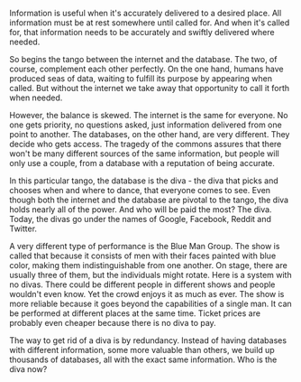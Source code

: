 Information is useful when it's accurately delivered to a desired place. All information must be at rest somewhere until called for. And when it's called for, that information needs to be accurately and swiftly delivered where needed.

So begins the tango between the internet and the database. The two, of course, complement each other perfectly. On the one hand, humans have produced seas of data, waiting to fulfill its purpose by appearing when called. But without the internet we take away that opportunity to call it forth when needed.

However, the balance is skewed. The internet is the same for everyone. No one gets priority, no questions asked, just information delivered from one point to another. The databases, on the other hand, are very different. They decide who gets access. The tragedy of the commons assures that there won't be many different sources of the same information, but people will only use a couple, from a database with a reputation of being accurate.

In this particular tango, the database is the diva - the diva that picks and chooses when and where to dance, that everyone comes to see. Even though both the internet and the database are pivotal to the tango, the diva holds nearly all of the power. And who will be paid the most? The diva. Today, the divas go under the names of Google, Facebook, Reddit and Twitter.

A very different type of performance is the Blue Man Group. The show is called that because it consists of men with their faces painted with blue color, making them indistinguishable from one another. On stage, there are usually three of them, but the individuals might rotate. Here is a system with no divas. There could be different people in different shows and people wouldn't even know. Yet the crowd enjoys it as much as ever. The show is more reliable because it goes beyond the capabilities of a single man. It can be performed at different places at the same time. Ticket prices are probably even cheaper because there is no diva to pay.

The way to get rid of a diva is by redundancy. Instead of having databases with different information, some more valuable than others, we build up thousands of databases, all with the exact same information. Who is the diva now?
